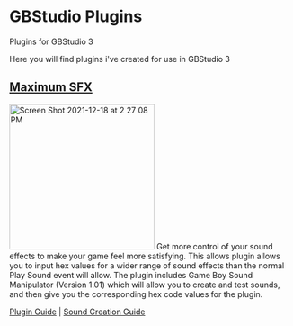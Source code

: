 # GBStudio Plugins
Plugins for GBStudio 3

Here you will find plugins i've created for use in GBStudio 3

## [Maximum SFX](https://github.com/dochardware/GBStudio-Plugins/releases/tag/v1.0)
<img width="258" alt="Screen Shot 2021-12-18 at 2 27 08 PM" src="https://user-images.githubusercontent.com/1316677/147362590-6ab3f979-f16e-44c9-a4a3-f267814357ba.png">
Get more control of your sound effects to make your game feel more satisfying. This allows plugin allows you to input hex values for a wider range of sound effects than the normal Play Sound event will allow. The plugin includes Game Boy Sound Manipulator (Version 1.01) which will allow you to create and test sounds, and then give you the corresponding hex code values for the plugin.

[Plugin Guide](https://github.com/dochardware/GBStudio-Plugins/blob/e79ce349128fdb68a76124ef3aee2d67c4f30ddb/Maximum%20SFX%20Guide.md) | [Sound Creation Guide](https://github.com/dochardware/GBStudio-Plugins/blob/e79ce349128fdb68a76124ef3aee2d67c4f30ddb/Creating%20SFX%20Quick%20Guide.md)

